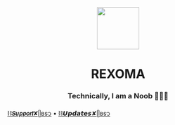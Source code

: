 <div align="center">
  <a alt="icon" href="https://Rexoma.me">
    <img align="center" src="https://telegra.ph/file/b39f80f25efbd3a7d36d4.jpg" width="96" />
  </a>
  <h1>REXOMA</h1>
  <h3>Technically, I am a Noob 🧙🏾‍♂️</h3>
  
</div>

[⛓️𝙎𝙪𝙥𝙥𝙤𝙧𝙩✘ᥫʙs᭡](https://t.me/Rexomasupport) • [⛓️𝙐𝙥𝙙𝙖𝙩𝙚𝙨✘ᥫʙs᭡](https://t.me/Rexomaupdate) 

